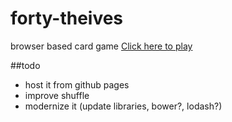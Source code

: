 # forty-theives
browser based card game
<a href="http://cdn.rawgit.com/kmc059000/forty-theives/master/fortythieves.html" target="_blank">Click here to play</a>


##todo
* host it from github pages
* improve shuffle
* modernize it (update libraries, bower?, lodash?)
